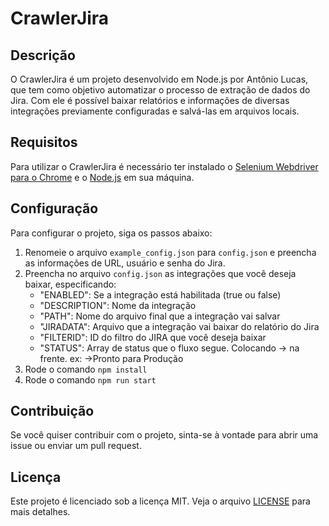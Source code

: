# CrawlerJira

## Descrição
O CrawlerJira é um projeto desenvolvido em Node.js por Antônio Lucas, que tem como objetivo automatizar o processo de extração de dados do Jira. Com ele é possível baixar relatórios e informações de diversas integrações previamente configuradas e salvá-las em arquivos locais.

## Requisitos
Para utilizar o CrawlerJira é necessário ter instalado o [Selenium Webdriver para o Chrome](https://www.npmjs.com/package/selenium-webdriver) e o [Node.js](https://nodejs.org/en/) em sua máquina.

## Configuração
Para configurar o projeto, siga os passos abaixo:

1. Renomeie o arquivo `example_config.json` para `config.json` e preencha as informações de URL, usuário e senha do Jira.
2. Preencha no arquivo `config.json` as integrações que você deseja baixar, especificando:
   * "ENABLED": Se a integração está habilitada (true ou false)
   * "DESCRIPTION": Nome da integração
   * "PATH": Nome do arquivo final que a integração vai salvar
   * "JIRADATA": Arquivo que a integração vai baixar do relatório do Jira
   * "FILTERID": ID do filtro do JIRA que você deseja baixar
   * "STATUS": Array de status que o fluxo segue. Colocando -> na frente. ex: ->Pronto para Produção
3. Rode o comando `npm install`
4. Rode o comando `npm run start`

## Contribuição
Se você quiser contribuir com o projeto, sinta-se à vontade para abrir uma issue ou enviar um pull request.

## Licença
Este projeto é licenciado sob a licença MIT. Veja o arquivo [LICENSE](LICENSE) para mais detalhes.
